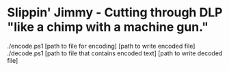 # Slippin' Jimmy - Cutting through DLP "like a chimp with a machine gun."

./encode.ps1 [path to file for encoding] [path to write encoded file]
<br />
./decode.ps1 [path to file that contains encoded text] [path to write decoded file]
